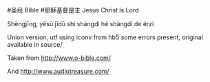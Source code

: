 #圣经 Bible
#耶稣基督是主 Jesus Christ is Lord

Shèngjīng, yēsū jīdū shì shàngdì hé shàngdì de érzi

Union version, utf using iconv from hb5 some errors present, original available in source/

Taken from http://www.o-bible.com/

And http://www.audiotreasure.com/
